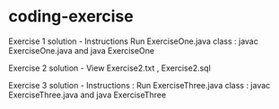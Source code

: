 # coding-exercise

Exercise 1 solution  - Instructions 
 Run ExerciseOne.java class : javac ExerciseOne.java  and java ExerciseOne
 
Exercise 2 solution  - View Exercise2.txt , Exercise2.sql

Exercise 3 solution  - Instructions :
 Run ExerciseThree.java class : javac ExerciseThree.java  and java ExerciseThree
